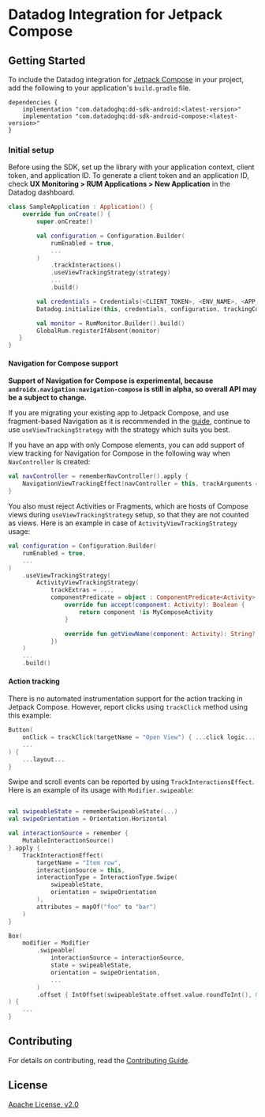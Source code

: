 # Datadog Integration for Jetpack Compose

## Getting Started

To include the Datadog integration for [Jetpack Compose][1] in your project, add the
following to your application's `build.gradle` file.

```
dependencies {
    implementation "com.datadoghq:dd-sdk-android:<latest-version>"
    implementation "com.datadoghq:dd-sdk-android-compose:<latest-version>"
}
```

### Initial setup

Before using the SDK, set up the library with your application
context, client token, and application ID.
To generate a client token and an application ID, check **UX Monitoring > RUM Applications > New Application**
in the Datadog dashboard.

```kotlin
class SampleApplication : Application() {
    override fun onCreate() {
        super.onCreate()

        val configuration = Configuration.Builder(
            rumEnabled = true,
            ...
        )
            .trackInteractions()
            .useViewTrackingStrategy(strategy)
            ...
            .build()

        val credentials = Credentials(<CLIENT_TOKEN>, <ENV_NAME>, <APP_VARIANT_NAME>, <APPLICATION_ID>)
        Datadog.initialize(this, credentials, configuration, trackingConsent)

        val monitor = RumMonitor.Builder().build()
        GlobalRum.registerIfAbsent(monitor)
   }
}
```

#### Navigation for Compose support

**Support of Navigation for Compose is experimental, because `androidx.navigation:navigation-compose` is still in alpha, so overall API may be a subject to change.**

If you are migrating your existing app to Jetpack Compose, and use fragment-based Navigation as it is recommended in the [guide][2], continue to use `useViewTrackingStrategy` with the strategy which suits you best.

If you have an app with only Compose elements, you can add support of view tracking for Navigation for Compose in the following way when `NavController` is created:

```kotlin
val navController = rememberNavController().apply {
    NavigationViewTrackingEffect(navController = this, trackArguments = ..., destinationPredicate = ...)
}
```

You also must reject Activities or Fragments, which are hosts of Compose views during `useViewTrackingStrategy` setup, so that they are not counted as views.
Here is an example in case of `ActivityViewTrackingStrategy` usage:

```kotlin
val configuration = Configuration.Builder(
    rumEnabled = true,
    ...
)
    .useViewTrackingStrategy(
        ActivityViewTrackingStrategy(
            trackExtras = ...,
            componentPredicate = object : ComponentPredicate<Activity> {
                override fun accept(component: Activity): Boolean {
                    return component !is MyComposeActivity
                }

                override fun getViewName(component: Activity): String? = null
            })
    )
    ...
    .build()
```

#### Action tracking

There is no automated instrumentation support for the action tracking in Jetpack Compose. However, report clicks using `trackClick` method using this example:

```kotlin
Button(
    onClick = trackClick(targetName = "Open View") { ...click logic... }
    ...
) {
    ...layout...
}
```

Swipe and scroll events can be reported by using `TrackInteractionsEffect`. Here is an example of its usage with `Modifier.swipeable`:

```kotlin

val swipeableState = rememberSwipeableState(...)
val swipeOrientation = Orientation.Horizontal

val interactionSource = remember {
    MutableInteractionSource()
}.apply {
    TrackInteractionEffect(
        targetName = "Item row",
        interactionSource = this,
        interactionType = InteractionType.Swipe(
            swipeableState,
            orientation = swipeOrientation
        ),
        attributes = mapOf("foo" to "bar")
    )
}

Box(
    modifier = Modifier
        .swipeable(
            interactionSource = interactionSource,
            state = swipeableState,
            orientation = swipeOrientation,
            ...
        )
        .offset { IntOffset(swipeableState.offset.value.roundToInt(), 0) }
) {
    ...
}
```

## Contributing

For details on contributing, read the
[Contributing Guide](../../CONTRIBUTING.md).

## License

[Apache License, v2.0](../../LICENSE)

[1]: https://developer.android.com/jetpack/compose
[2]: https://developer.android.com/jetpack/compose/navigation#interoperability
